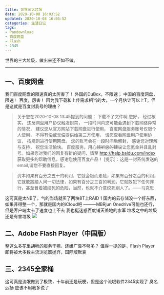 ```yaml
---
title: 世界三大垃圾
date: 2020-10-08 16:03:52
updated: 2020-10-08 16:03:52
categories: 生活日记
tags:
- Pandownload
- 百度网盘
- Flash
- 2345
---
```

世界的三大垃圾，做出来还不如不做。
<!-- more -->

----------
## 一、百度网盘 ##
我们百度网盘的限速真的太厉害了！
外国的DuBox，不限速；
中国的百度网盘，限速！
百度，厉害！
因为我下载和上传需求相当的大，一个月估计可以上T，但是这就是百度封我号的理由？
>关于您在2020-10-08 13:45提到的问题：
下载不了文件啊
您好， 经过核实， 违反网盘用户协议触发封禁， 一段时间内您可能会遇到下载网络异常的情况， 建议您从官方网站下载网盘进行使用， 百度网盘服务账号仅限个人使用， 不得有偿或无偿提供给第三方使用， 请您查看网盘用户使用协议， 按规则进行使用网盘。 您的账号会在一段时间后解封， 感谢您对理解与支持， 祝您生活愉快。
百度服务，用心~~倾听您的建议~~让您氪金并且乱封号。如果您对我们的回复有新的疑问，请至 http://help.baidu.com/index 获取更多的帮助信息。感谢您使用百度产品！
[提示]：这是一封系统发送的email,请您不要直接回复。


> 资本如果有百分之五十的利润，它就会铤而走险，如果有百分之百的利润，它就敢践踏人间一切法律，如果有百分之三百的利润，它就敢犯下任何罪行，甚至冒着被绞死的危险，当然，也就不介意绞死别人了。——马克思


这可真是太NB了，气的当场就买了两块8T上RAID 1
国内的云存储没一个好东西，如果非得整一个，那就是国内的iCloud吧 ———MBRjun
Onedrive可能也还行，但是客户端太卡了速度也上不去
我也挺迷惑百度铺天盖地的水军 垃圾之中的垃圾 还是有害垃圾
![  ][1]

## 二、Adobe Flash Player（中国版） ##
整这么多花里胡哨的服务干嘛，还嫌广告不够多？
值得一提的是，Flash Player即将被大多数主流浏览器抛弃，国际版默哀


## 三、2345全家桶 ##
这可真是流氓做到了极致，十年前还是玩梗，但是这个流氓软件2345实现了
臭名远扬 应该不用我多说了


  [1]: https://lfs.libmbr.com/assets/2020/10/08/zb.webp